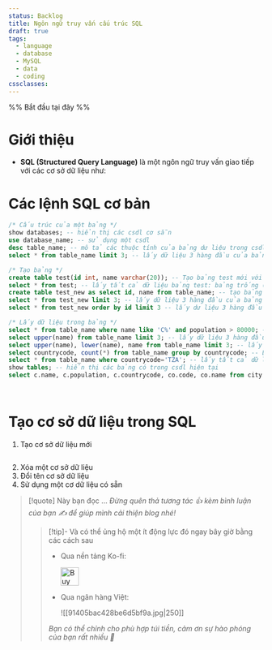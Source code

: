 ```yaml
---
status: Backlog
title: Ngôn ngữ truy vấn cấu trúc SQL
draft: true
tags:
  - language
  - database
  - MySQL
  - data
  - coding
cssclasses:
---
```

%% Bắt đầu tại đây %%
# Giới thiệu
- **SQL (Structured Query Language)** là một ngôn ngữ truy vấn giao tiếp với các cơ sở dữ liệu như: 

# Các lệnh SQL cơ bản
```sql
/* Cấu trúc của một bảng */
show databases; -- hiển thị các csdl cơ sẵn
use database_name; -- sử dụng một csdl
desc table_name; -- mô tả các thuộc tính của bảng dư liệu trong csdl hiện tại
select * from table_name limit 3; -- lấy dữ liệu 3 hàng đầu của bảng  

/* Tạo bảng */
create table test(id int, name varchar(20)); -- Tạo bảng test mới với 2 thuộc tính id kiểu sô nguyên và name kiểu chuỗi tối đa 20 kí tự
select * from test; -- lấy tất cả dữ liệu bảng test: bảng trống (do mới tạo)
create table test_new as select id, name from table_name; -- tạo bảng test_new chứa các dữ liệu id và name từ bảng table_name
select * from test_new limit 3; -- lấy dữ liệu 3 hàng đầu của bảng test_new chỉ chứa 2 cột id và name! (3 hàng đầu không thứ tự)
select * from test_new order by id limit 3 -- lấy dư liệu 3 hàng đầu có thứ tự tăng dần của id trong bảng test_new

/* Lấy dữ liệu trong bảng */
select * from table_name where name like 'C%' and population > 80000; -- lấy tất cả hàng dữ liệu thỏa mãn tên bắt đầu bởi kí tự C và dân số lớn hơn 80000 (các hàng theo thứ tự ngẫu nhiên -> muốn tăng dần thêm 'order by id', giảm dần thì 'order by id desc')
select upper(name) from table_name limit 3; -- lấy dữ liệu 3 hàng đầu của cột tên được viết in hoa (thứ tự ngẫu nhiên)
select upper(name), lower(name), name from table_name limit 3; -- lấy dữ liệu 3 hàng đầu của 3 cột tên được in hoa hết, in thường hết và in thường
select countrycode, count(*) from table_name group by countrycode; -- Lấy các hàng dữ liệu được nhóm lại bởi countrycode của cột countrycode và tần suất xuất hiện tương ứng trong bảng table_name
select * from table_name where countrycode='TZA'; -- lấy tất cả dữ liệu thoả countrycode bằng TZA (10 bản ghi - 10 hàng)
show tables; -- hiển thị các bảng có trong csdl hiện tại
select c.name, c.population, c.countrycode, co.code, co.name from city c, country co where c.countrycode=co.code; -- lấy các dư liệu của các cột name, population, countycode trong bảng city và các cột code, name trong bảng country thỏa countrycode bằng code




```

# Tạo cơ sở dữ liệu trong SQL
1. Tạo cơ sở dữ liệu mới
```sql

```

2. Xóa một cơ sở dữ liệu
3. Đổi tên cơ sở dữ liệu
4. Sử dụng một cơ dữ liệu có sẵn






> [!quote] Này bạn đọc ...
> *Đừng quên thả tương tác 👍 kèm bình luận của bạn ✍️ để giúp mình cải thiện blog nhé!* 
> > [!tip]- Và có thể ủng hộ một ít động lực đó ngay bây giờ bằng các cách sau
> > - Qua nền tảng Ko-fi:
> > 
> >   <a href='https://ko-fi.com/M4M111S8CI' target='_blank'><img height='36' style='border:0px;height:36px;' src='https://storage.ko-fi.com/cdn/kofi3.png?v=3' border='0' alt='Buy Me a Coffee at ko-fi.com' /></a>
> > - Qua ngân hàng Việt:
> >   
> >   ![[91405bac428be6d5bf9a.jpg|250]]
> > 
> > *Bạn có thể chỉnh cho phù hợp túi tiền, cảm ơn sự hào phóng của bạn rất nhiều 🥰*